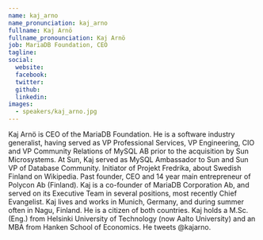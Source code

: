 ```yaml
---
name: kaj_arno
name_pronunciation: kaj_arno
fullname: Kaj Arnö
fullname_pronounciation: Kaj Arnö
job: MariaDB Foundation, CEO
tagline: 
social:
  website: 
  facebook:
  twitter:
  github: 
  linkedin:
images:
  - speakers/kaj_arno.jpg
---
```


Kaj Arnö is CEO of the MariaDB Foundation. He is a software industry generalist, having served as VP Professional Services, VP Engineering, CIO and VP Community Relations of MySQL AB prior to the acquisition by Sun Microsystems. At Sun, Kaj served as MySQL Ambassador to Sun and Sun VP of Database Community. Initiator of Projekt Fredrika, about Swedish Finland on Wikipedia. Past founder, CEO and 14 year main entrepreneur of Polycon Ab (Finland). Kaj is a co-founder of MariaDB Corporation Ab, and served on its Executive Team in several positions, most recently Chief Evangelist. Kaj lives and works in Munich, Germany, and during summer often in Nagu, Finland. He is a citizen of both countries. Kaj holds a M.Sc. (Eng.) from Helsinki University of Technology (now Aalto University) and an MBA from Hanken School of Economics. He tweets @kajarno.